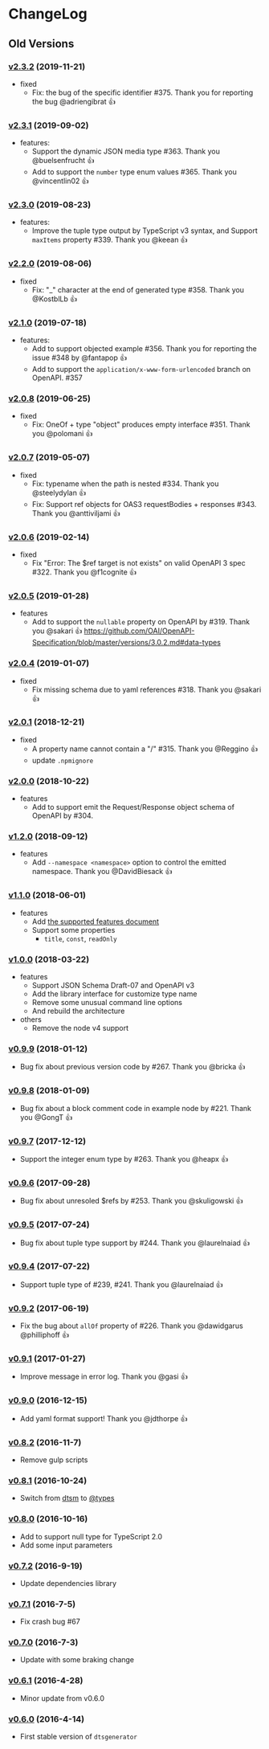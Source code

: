 # ChangeLog

## Old Versions

### [v2.3.2](https://github.com/horiuchi/dtsgenerator/releases/tag/v2.3.2) (2019-11-21)

- fixed
  - Fix: the bug of the specific identifier #375. Thank you for reporting the bug @adriengibrat :+1:

### [v2.3.1](https://github.com/horiuchi/dtsgenerator/releases/tag/v2.3.1) (2019-09-02)

- features:
  - Support the dynamic JSON media type #363. Thank you @buelsenfrucht :+1:
  - Add to support the `number` type enum values #365. Thank you @vincentlin02 :+1:

### [v2.3.0](https://github.com/horiuchi/dtsgenerator/releases/tag/v2.3.0) (2019-08-23)

- features:
  - Improve the tuple type output by TypeScript v3 syntax, and Support `maxItems` property #339. Thank you @keean :+1:

### [v2.2.0](https://github.com/horiuchi/dtsgenerator/releases/tag/v2.2.0) (2019-08-06)

- fixed
  - Fix: "_" character at the end of generated type #358. Thank you @KostblLb :+1:

### [v2.1.0](https://github.com/horiuchi/dtsgenerator/releases/tag/v2.1.0) (2019-07-18)

- features:
  - Add to support objected example #356. Thank you for reporting the issue #348 by @fantapop :+1:
  - Add to support the `application/x-www-form-urlencoded` branch on OpenAPI. #357

### [v2.0.8](https://github.com/horiuchi/dtsgenerator/releases/tag/v2.0.8) (2019-06-25)

- fixed
  - Fix: OneOf + type "object" produces empty interface #351. Thank you @polomani :+1:

### [v2.0.7](https://github.com/horiuchi/dtsgenerator/releases/tag/v2.0.7) (2019-05-07)

- fixed
  - Fix: typename when the path is nested #334. Thank you @steelydylan :+1:
  - Fix: Support ref objects for OAS3 requestBodies + responses #343. Thank you @anttiviljami :+1:

### [v2.0.6](https://github.com/horiuchi/dtsgenerator/releases/tag/v2.0.6) (2019-02-14)

- fixed
  - Fix "Error: The $ref target is not exists" on valid OpenAPI 3 spec #322. Thank you @f1cognite :+1:

### [v2.0.5](https://github.com/horiuchi/dtsgenerator/releases/tag/v2.0.5) (2019-01-28)

- features
  - Add to support the `nullable` property on OpenAPI by #319. Thank you @sakari :+1:
    https://github.com/OAI/OpenAPI-Specification/blob/master/versions/3.0.2.md#data-types

### [v2.0.4](https://github.com/horiuchi/dtsgenerator/releases/tag/v2.0.4) (2019-01-07)

- fixed
  - Fix missing schema due to yaml references #318. Thank you @sakari :+1:

### [v2.0.1](https://github.com/horiuchi/dtsgenerator/releases/tag/v2.0.1) (2018-12-21)

- fixed
  - A property name cannot contain a "/" #315. Thank you @Reggino :+1:
  - update `.npmignore`

### [v2.0.0](https://github.com/horiuchi/dtsgenerator/releases/tag/v2.0.0) (2018-10-22)

- features
  - Add to support emit the Request/Response object schema of OpenAPI by #304.

### [v1.2.0](https://github.com/horiuchi/dtsgenerator/releases/tag/v1.2.0) (2018-09-12)

- features
  - Add `--namespace <namespace>` option to control the emitted namespace. Thank you @DavidBiesack :+1:

### [v1.1.0](https://github.com/horiuchi/dtsgenerator/releases/tag/v1.1.0) (2018-06-01)

- features
  - Add [the supported features document](https://github.com/horiuchi/dtsgenerator/blob/master/SupportedFeatures.md)
  - Support some properties
    - `title`, `const`, `readOnly`

### [v1.0.0](https://github.com/horiuchi/dtsgenerator/releases/tag/v1.0.0) (2018-03-22)

- features
  - Support JSON Schema Draft-07 and OpenAPI v3
  - Add the library interface for customize type name
  - Remove some unusual command line options
  - And rebuild the architecture
- others
  - Remove the node v4 support

### [v0.9.9](https://github.com/horiuchi/dtsgenerator/releases/tag/v0.9.9) (2018-01-12)

- Bug fix about previous version code by #267. Thank you @bricka :+1:

### [v0.9.8](https://github.com/horiuchi/dtsgenerator/releases/tag/v0.9.8) (2018-01-09)

- Bug fix about a block comment code in example node by #221. Thank you @GongT :+1:

### [v0.9.7](https://github.com/horiuchi/dtsgenerator/releases/tag/v0.9.7) (2017-12-12)

- Support the integer enum type by #263. Thank you @heapx :+1:

### [v0.9.6](https://github.com/horiuchi/dtsgenerator/releases/tag/v0.9.6) (2017-09-28)

- Bug fix about unresoled $refs by #253. Thank you @skuligowski :+1:

### [v0.9.5](https://github.com/horiuchi/dtsgenerator/releases/tag/v0.9.5) (2017-07-24)

- Bug fix about tuple type support by #244. Thank you @laurelnaiad :+1:

### [v0.9.4](https://github.com/horiuchi/dtsgenerator/releases/tag/v0.9.4) (2017-07-22)

- Support tuple type of #239, #241. Thank you @laurelnaiad :+1:

### [v0.9.2](https://github.com/horiuchi/dtsgenerator/releases/tag/v0.9.2) (2017-06-19)

- Fix the bug about `allOf` property of #226. Thank you @dawidgarus @philliphoff :+1:

### [v0.9.1](https://github.com/horiuchi/dtsgenerator/releases/tag/v0.9.1) (2017-01-27)

- Improve message in error log. Thank you @gasi :+1:

### [v0.9.0](https://github.com/horiuchi/dtsgenerator/releases/tag/v0.9.0) (2016-12-15)

- Add yaml format support! Thank you @jdthorpe :+1:

### [v0.8.2](https://github.com/horiuchi/dtsgenerator/releases/tag/v0.8.2) (2016-11-7)

- Remove gulp scripts

### [v0.8.1](https://github.com/horiuchi/dtsgenerator/releases/tag/v0.8.1) (2016-10-24)

- Switch from [dtsm](https://www.npmjs.com/package/dtsm) to [@types](https://www.npmjs.com/~types)

### [v0.8.0](https://github.com/horiuchi/dtsgenerator/releases/tag/v0.8.0) (2016-10-16)

- Add to support null type for TypeScript 2.0
- Add some input parameters

### [v0.7.2](https://github.com/horiuchi/dtsgenerator/releases/tag/v0.7.2) (2016-9-19)

- Update dependencies library

### [v0.7.1](https://github.com/horiuchi/dtsgenerator/releases/tag/v0.7.1) (2016-7-5)

- Fix crash bug #67

### [v0.7.0](https://github.com/horiuchi/dtsgenerator/releases/tag/v0.7.0) (2016-7-3)

- Update with some braking change

### [v0.6.1](https://github.com/horiuchi/dtsgenerator/releases/tag/v0.6.1) (2016-4-28)

- Minor update from v0.6.0

### [v0.6.0](https://github.com/horiuchi/dtsgenerator/releases/tag/v0.6.0) (2016-4-14)

- First stable version of `dtsgenerator`
